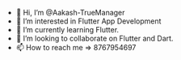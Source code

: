 - 👋 Hi, I’m @Aakash-TrueManager
- 👀 I’m interested in Flutter App Development
- 🌱 I’m currently learning Flutter.
- 💞️ I’m looking to collaborate on Flutter and Dart. 
- 📫 How to reach me => 8767954697

<!---
Aakash-TrueManager/Aakash-TrueManager is a ✨ special ✨ repository because its `README.md` (this file) appears on your GitHub profile.
You can click the Preview link to take a look at your changes.
--->
